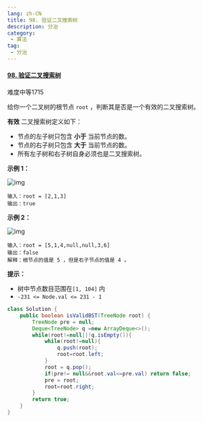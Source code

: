 ```yaml
---
lang: zh-CN
title: 98. 验证二叉搜索树
description: 分治
category: 
 - 算法
tag:
 - 分治
---
```


#### [98. 验证二叉搜索树](https://leetcode.cn/problems/validate-binary-search-tree/)

难度中等1715

给你一个二叉树的根节点 `root` ，判断其是否是一个有效的二叉搜索树。

**有效** 二叉搜索树定义如下：

- 节点的左子树只包含 **小于** 当前节点的数。
- 节点的右子树只包含 **大于** 当前节点的数。
- 所有左子树和右子树自身必须也是二叉搜索树。

 

**示例 1：**

![img](https://assets.leetcode.com/uploads/2020/12/01/tree1.jpg)

```
输入：root = [2,1,3]
输出：true
```

**示例 2：**

![img](https://assets.leetcode.com/uploads/2020/12/01/tree2.jpg)

```
输入：root = [5,1,4,null,null,3,6]
输出：false
解释：根节点的值是 5 ，但是右子节点的值是 4 。
```

 

**提示：**

- 树中节点数目范围在`[1, 104]` 内
- `-231 <= Node.val <= 231 - 1`

```java
class Solution {
    public boolean isValidBST(TreeNode root) {
        TreeNode pre = null;
        Deque<TreeNode> q =new ArrayDeque<>();
        while(root!=null||!q.isEmpty()){
            while(root!=null){
                q.push(root);
                root=root.left;
            }
            root = q.pop();
            if(pre!= null&&root.val<=pre.val) return false;
            pre = root;
            root=root.right;
        }
        return true;
    }
}
```

